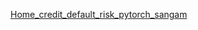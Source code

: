 [Home_credit_default_risk_pytorch_sangam](https://www.kaggle.com/sangamyadav/home-credit-default-risk-pytorch "click")